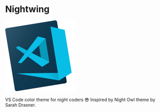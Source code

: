 # Nightwing

![logo](icon.png)

VS Code color theme for night coders 😎
Inspired by Night Owl theme by Sarah Drasner.
